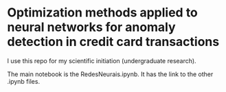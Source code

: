 # Optimization methods applied to neural networks for anomaly detection in credit card transactions
I use this repo for my scientific initiation (undergraduate research).

The main notebook is the RedesNeurais.ipynb. It has the link to the other .ipynb files.
